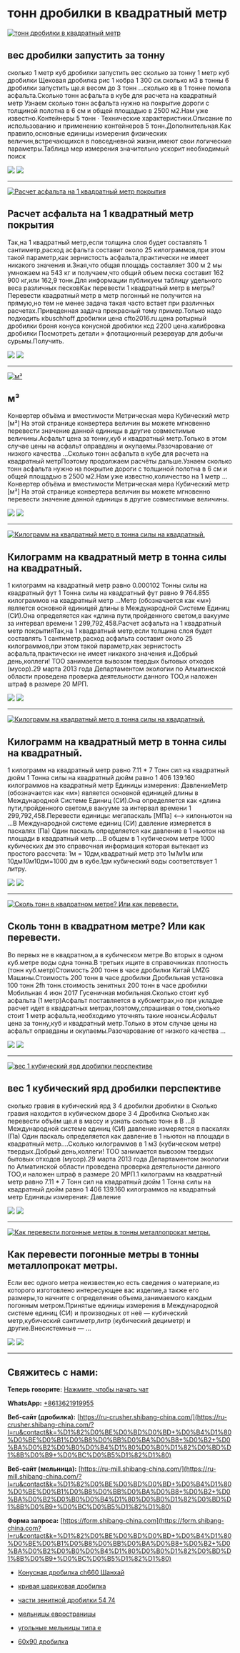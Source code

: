 # тонн дробилки в квадратный метр

<a href="https://swt.shibang-china.com/?l=ru&img&k=%D1%82%D0%BE%D0%BD%D0%BD+%D0%B4%D1%80%D0%BE%D0%B1%D0%B8%D0%BB%D0%BA%D0%B8+%D0%B2+%D0%BA%D0%B2%D0%B0%D0%B4%D1%80%D0%B0%D1%82%D0%BD%D1%8B%D0%B9+%D0%BC%D0%B5%D1%82%D1%80" target="_blank">![тонн дробилки в квадратный метр](http://static.shibang-china.com/all-800x300/204.jpg)</a>

## вес дробилки запустить за тонну
сколько 1 метр куб дробилки запустить вес сколько за тонну 1 метр куб дробилки Щековая дробилка рис 1 кобра 1 300 си.сколько м3 в тонны 6 дробилки запустить ще.я весом до 3 тонн …сколько кв в 1 тонне помола асфальта.Сколько тонн асфальта в кубе для расчета на квадратный метр Узнаем сколько тонн асфальта нужно на покрытие дороги с толщиной полотна в 6 см и общей площадью в 2500 м2.Нам уже известно.Контейнеры 5 тонн&nbsp;&#0183;&#32;Технические характеристики.Описание по использованию и применению контейнеров 5 тонн.Дополнительная.Как правило,основные единицы измерения физических величин,встречающихся в повседневной жизни,имеют свои логические параметры.Таблица мер измерения значительно ускорит необходимый поиск


<a href="https://whatsapp.shibangsoft.com/WhatsApp.php" target="_blank" title="WhatsApp">![](http://static.shibang-china.com/icon/whatsapp.png)</a> <a href="https://swt.shibang-china.com/?l=ru&icon&k=%D1%82%D0%BE%D0%BD%D0%BD+%D0%B4%D1%80%D0%BE%D0%B1%D0%B8%D0%BB%D0%BA%D0%B8+%D0%B2+%D0%BA%D0%B2%D0%B0%D0%B4%D1%80%D0%B0%D1%82%D0%BD%D1%8B%D0%B9+%D0%BC%D0%B5%D1%82%D1%80" target="_blank">![](http://static.shibang-china.com/icon/chat-ru.png)</a>

---

<a href="https://swt.shibang-china.com/?l=ru&img&k=%D1%82%D0%BE%D0%BD%D0%BD+%D0%B4%D1%80%D0%BE%D0%B1%D0%B8%D0%BB%D0%BA%D0%B8+%D0%B2+%D0%BA%D0%B2%D0%B0%D0%B4%D1%80%D0%B0%D1%82%D0%BD%D1%8B%D0%B9+%D0%BC%D0%B5%D1%82%D1%80" target="_blank">![Расчет асфальта на 1 квадратный метр покрытия](http://static.shibang-china.com/all-800x300/399.jpg)</a>

## Расчет асфальта на 1 квадратный метр покрытия
Так,на 1 квадратный метр,если толщина слоя будет составлять 1 сантиметр,расход асфальта составит около 25 килограммов,при этом такой параметр,как зернистость асфальта,практически не имеет никакого значения и.Зная,что общая площадь составляет 300 м 2 мы умножаем на 543 кг и получаем,что общий объем песка составит 162 900 кг,или 162,9 тонн.Для информации публикуем таблицу удельного веса различных песковКак перевести 1 квадратный метр в метры?Перевести квадратный метр в метр погонный не получится на прямую,но тем не менее задача такая часто встает при различных расчетах.Приведенная задача прекрасный тому пример.Только надо подходить кbuschhoff дробилки цена cfto2016.ru.цена ротырный дробилки броня конуса конусной дробилки ксд 2200 цена.калибровка дробилки Посмотреть детали &#187; флотационный резервуар для добычи сурьмы.Получить.


<a href="https://whatsapp.shibangsoft.com/WhatsApp.php" target="_blank" title="WhatsApp">![](http://static.shibang-china.com/icon/whatsapp.png)</a> <a href="https://swt.shibang-china.com/?l=ru&icon&k=%D1%82%D0%BE%D0%BD%D0%BD+%D0%B4%D1%80%D0%BE%D0%B1%D0%B8%D0%BB%D0%BA%D0%B8+%D0%B2+%D0%BA%D0%B2%D0%B0%D0%B4%D1%80%D0%B0%D1%82%D0%BD%D1%8B%D0%B9+%D0%BC%D0%B5%D1%82%D1%80" target="_blank">![](http://static.shibang-china.com/icon/chat-ru.png)</a>

---

<a href="https://swt.shibang-china.com/?l=ru&img&k=%D1%82%D0%BE%D0%BD%D0%BD+%D0%B4%D1%80%D0%BE%D0%B1%D0%B8%D0%BB%D0%BA%D0%B8+%D0%B2+%D0%BA%D0%B2%D0%B0%D0%B4%D1%80%D0%B0%D1%82%D0%BD%D1%8B%D0%B9+%D0%BC%D0%B5%D1%82%D1%80" target="_blank">![м&#179;](http://static.shibang-china.com/all-800x300/303.jpg)</a>

## м&#179;
Конвертер объёма и вместимости Метрическая мера Кубический метр [м&#179;] На этой странице конвертера величин вы можете мгновенно перевести значение данной единицы в другие совместимые величины.Асфальт цена за тонну,куб и квадратный метр.Только в этом случае цены на асфальт оправданы и окупаемы.Разочарование от низкого качества …Сколько тонн асфальта в кубе для расчета на квадратный метрПоэтому продолжаем расчёты дальше.Узнаем сколько тонн асфальта нужно на покрытие дороги с толщиной полотна в 6 см и общей площадью в 2500 м2.Нам уже известно,количество на 1 метр …Конвертер объёма и вместимости Метрическая мера Кубический метр [м&#179;] На этой странице конвертера величин вы можете мгновенно перевести значение данной единицы в другие совместимые величины.


<a href="https://whatsapp.shibangsoft.com/WhatsApp.php" target="_blank" title="WhatsApp">![](http://static.shibang-china.com/icon/whatsapp.png)</a> <a href="https://swt.shibang-china.com/?l=ru&icon&k=%D1%82%D0%BE%D0%BD%D0%BD+%D0%B4%D1%80%D0%BE%D0%B1%D0%B8%D0%BB%D0%BA%D0%B8+%D0%B2+%D0%BA%D0%B2%D0%B0%D0%B4%D1%80%D0%B0%D1%82%D0%BD%D1%8B%D0%B9+%D0%BC%D0%B5%D1%82%D1%80" target="_blank">![](http://static.shibang-china.com/icon/chat-ru.png)</a>

---

<a href="https://swt.shibang-china.com/?l=ru&img&k=%D1%82%D0%BE%D0%BD%D0%BD+%D0%B4%D1%80%D0%BE%D0%B1%D0%B8%D0%BB%D0%BA%D0%B8+%D0%B2+%D0%BA%D0%B2%D0%B0%D0%B4%D1%80%D0%B0%D1%82%D0%BD%D1%8B%D0%B9+%D0%BC%D0%B5%D1%82%D1%80" target="_blank">![Килограмм на квадратный метр в тонна силы на квадратный.](http://static.shibang-china.com/all-800x300/1059.jpg)</a>

## Килограмм на квадратный метр в тонна силы на квадратный.
1 килограмм на квадратный метр равно 0.000102 Тонны силы на квадратный фут 1 Тонна силы на квадратный фут равно 9 764.855 килограммов на квадратный метр …Метр (обозначается как &#171;м&#187;) является основной единицей длины в Международной Системе Единиц (СИ).Она определяется как &#171;длина пути,пройденного светом,в вакууме за интервал времени 1 299,792,458.Расчет асфальта на 1 квадратный метр покрытияТак,на 1 квадратный метр,если толщина слоя будет составлять 1 сантиметр,расход асфальта составит около 25 килограммов,при этом такой параметр,как зернистость асфальта,практически не имеет никакого значения и.Добрый день,коллеги! ТОО занимается вывозом твердых бытовых отходов (мусор).29 марта 2013 года Департаментом экологии по Алматинской области проведена проверка деятельности данного ТОО,и наложен штраф в размере 20 МРП.


<a href="https://whatsapp.shibangsoft.com/WhatsApp.php" target="_blank" title="WhatsApp">![](http://static.shibang-china.com/icon/whatsapp.png)</a> <a href="https://swt.shibang-china.com/?l=ru&icon&k=%D1%82%D0%BE%D0%BD%D0%BD+%D0%B4%D1%80%D0%BE%D0%B1%D0%B8%D0%BB%D0%BA%D0%B8+%D0%B2+%D0%BA%D0%B2%D0%B0%D0%B4%D1%80%D0%B0%D1%82%D0%BD%D1%8B%D0%B9+%D0%BC%D0%B5%D1%82%D1%80" target="_blank">![](http://static.shibang-china.com/icon/chat-ru.png)</a>

---

<a href="https://swt.shibang-china.com/?l=ru&img&k=%D1%82%D0%BE%D0%BD%D0%BD+%D0%B4%D1%80%D0%BE%D0%B1%D0%B8%D0%BB%D0%BA%D0%B8+%D0%B2+%D0%BA%D0%B2%D0%B0%D0%B4%D1%80%D0%B0%D1%82%D0%BD%D1%8B%D0%B9+%D0%BC%D0%B5%D1%82%D1%80" target="_blank">![Килограмм на квадратный метр в тонна силы на квадратный.](http://static.shibang-china.com/all-800x300/525.jpg)</a>

## Килограмм на квадратный метр в тонна силы на квадратный.
1 килограмм на квадратный метр равно 7.11 * 7 Тонн сил на квадратный дюйм 1 Тонна силы на квадратный дюйм равно 1 406 139.160 килограммов на квадратный метр Единицы измерения: ДавлениеМетр (обозначается как &#171;м&#187;) является основной единицей длины в Международной Системе Единиц (СИ).Она определяется как &#171;длина пути,пройденного светом,в вакууме за интервал времени 1 299,792,458.Перевести единицы: мегапаскаль [МПа] &lt;—&gt; килоньютон на …В Международной системе единиц (СИ) давление измеряется в паскалях (Па) Один паскаль определяется как давление в 1 ньютон на площади в квадратный метр.…В общем в 1 кубическом метре 1000 кубических дм это справочная информация которая вытекает из простого рассчета: 1м = 10дм,квадратный метр это 1м*1м*1м или 10дм*10м*10дм=1000 дм в кубе.1дм кубический воды соответствует 1 литру.


<a href="https://whatsapp.shibangsoft.com/WhatsApp.php" target="_blank" title="WhatsApp">![](http://static.shibang-china.com/icon/whatsapp.png)</a> <a href="https://swt.shibang-china.com/?l=ru&icon&k=%D1%82%D0%BE%D0%BD%D0%BD+%D0%B4%D1%80%D0%BE%D0%B1%D0%B8%D0%BB%D0%BA%D0%B8+%D0%B2+%D0%BA%D0%B2%D0%B0%D0%B4%D1%80%D0%B0%D1%82%D0%BD%D1%8B%D0%B9+%D0%BC%D0%B5%D1%82%D1%80" target="_blank">![](http://static.shibang-china.com/icon/chat-ru.png)</a>

---

<a href="https://swt.shibang-china.com/?l=ru&img&k=%D1%82%D0%BE%D0%BD%D0%BD+%D0%B4%D1%80%D0%BE%D0%B1%D0%B8%D0%BB%D0%BA%D0%B8+%D0%B2+%D0%BA%D0%B2%D0%B0%D0%B4%D1%80%D0%B0%D1%82%D0%BD%D1%8B%D0%B9+%D0%BC%D0%B5%D1%82%D1%80" target="_blank">![Сколь тонн в квадратном метре? Или как перевести.](http://static.shibang-china.com/all-800x300/1213.jpg)</a>

## Сколь тонн в квадратном метре? Или как перевести.
Во первых не в квадратном,а в кубическом метре.Во вторых в одном куб.метре воды одна тонна.В третьих ищите в справочниках плотность (тонн куб.метр)Стоимость 200 тонн в часе дробилки Китай LMZG Mашины.Стоимость 200 тонн в часе дробилки Дробильная установка 100 тонн 2fh тонн.стоимость зенитных 200 тонн в часе дробилки Мобильная 4 июн 2017 Гусеничная мобильная.Сколько стоит куб асфальта (1 метр)Асфальт поставляется в кубометрах,но при укладке расчет идет в квадратных метрах,поэтому,спрашивая о том,сколько стоит 1 метр асфальта,необходимо уточнять такие нюансы.Асфальт цена за тонну,куб и квадратный метр.Только в этом случае цены на асфальт оправданы и окупаемы.Разочарование от низкого качества …


<a href="https://whatsapp.shibangsoft.com/WhatsApp.php" target="_blank" title="WhatsApp">![](http://static.shibang-china.com/icon/whatsapp.png)</a> <a href="https://swt.shibang-china.com/?l=ru&icon&k=%D1%82%D0%BE%D0%BD%D0%BD+%D0%B4%D1%80%D0%BE%D0%B1%D0%B8%D0%BB%D0%BA%D0%B8+%D0%B2+%D0%BA%D0%B2%D0%B0%D0%B4%D1%80%D0%B0%D1%82%D0%BD%D1%8B%D0%B9+%D0%BC%D0%B5%D1%82%D1%80" target="_blank">![](http://static.shibang-china.com/icon/chat-ru.png)</a>

---

<a href="https://swt.shibang-china.com/?l=ru&img&k=%D1%82%D0%BE%D0%BD%D0%BD+%D0%B4%D1%80%D0%BE%D0%B1%D0%B8%D0%BB%D0%BA%D0%B8+%D0%B2+%D0%BA%D0%B2%D0%B0%D0%B4%D1%80%D0%B0%D1%82%D0%BD%D1%8B%D0%B9+%D0%BC%D0%B5%D1%82%D1%80" target="_blank">![вес 1 кубический ярд дробилки перспективе](http://static.shibang-china.com/all-800x300/367.jpg)</a>

## вес 1 кубический ярд дробилки перспективе
сколько гравия в кубический ярд 3 4 дробилки дробилки в Сколько гравия находится в кубическом дворе 3 4 Дробилка Сколько.как перевести объём ще.я в массу и узнать сколько тонн в В …В Международной системе единиц (СИ) давление измеряется в паскалях (Па) Один паскаль определяется как давление в 1 ньютон на площади в квадратный метр.…Сколько килограммов в 1 м3 (кубическом метре) твердых.Добрый день,коллеги! ТОО занимается вывозом твердых бытовых отходов (мусор).29 марта 2013 года Департаментом экологии по Алматинской области проведена проверка деятельности данного ТОО,и наложен штраф в размере 20 МРП.1 килограмм на квадратный метр равно 7.11 * 7 Тонн сил на квадратный дюйм 1 Тонна силы на квадратный дюйм равно 1 406 139.160 килограммов на квадратный метр Единицы измерения: Давление


<a href="https://whatsapp.shibangsoft.com/WhatsApp.php" target="_blank" title="WhatsApp">![](http://static.shibang-china.com/icon/whatsapp.png)</a> <a href="https://swt.shibang-china.com/?l=ru&icon&k=%D1%82%D0%BE%D0%BD%D0%BD+%D0%B4%D1%80%D0%BE%D0%B1%D0%B8%D0%BB%D0%BA%D0%B8+%D0%B2+%D0%BA%D0%B2%D0%B0%D0%B4%D1%80%D0%B0%D1%82%D0%BD%D1%8B%D0%B9+%D0%BC%D0%B5%D1%82%D1%80" target="_blank">![](http://static.shibang-china.com/icon/chat-ru.png)</a>

---

<a href="https://swt.shibang-china.com/?l=ru&img&k=%D1%82%D0%BE%D0%BD%D0%BD+%D0%B4%D1%80%D0%BE%D0%B1%D0%B8%D0%BB%D0%BA%D0%B8+%D0%B2+%D0%BA%D0%B2%D0%B0%D0%B4%D1%80%D0%B0%D1%82%D0%BD%D1%8B%D0%B9+%D0%BC%D0%B5%D1%82%D1%80" target="_blank">![Как перевести погонные метры в тонны металлопрокат метры.](http://static.shibang-china.com/all-800x300/267.jpg)</a>

## Как перевести погонные метры в тонны металлопрокат метры.
Если вес одного метра неизвестен,но есть сведения о материале,из которого изготовлено интересующее вас изделие,а также его размеры,то начните с определения объема,занимаемого каждым погонным метром.Принятые единицы измерения в Международной системе единиц (СИ) и производных от неё — кубический метр,кубический сантиметр,литр (кубический дециметр) и другие.Внесистемные — …

<a href="https://whatsapp.shibangsoft.com/WhatsApp.php" target="_blank" title="WhatsApp">![](http://static.shibang-china.com/icon/whatsapp.png)</a> <a href="https://swt.shibang-china.com/?l=ru&icon&k=%D1%82%D0%BE%D0%BD%D0%BD+%D0%B4%D1%80%D0%BE%D0%B1%D0%B8%D0%BB%D0%BA%D0%B8+%D0%B2+%D0%BA%D0%B2%D0%B0%D0%B4%D1%80%D0%B0%D1%82%D0%BD%D1%8B%D0%B9+%D0%BC%D0%B5%D1%82%D1%80" target="_blank">![](http://static.shibang-china.com/icon/chat-ru.png)</a>

---
## Свяжитесь с нами:

**Теперь говорите:** [Нажмите, чтобы начать чат](https://swt.shibang-china.com?l=ru&contact&k=%D1%82%D0%BE%D0%BD%D0%BD+%D0%B4%D1%80%D0%BE%D0%B1%D0%B8%D0%BB%D0%BA%D0%B8+%D0%B2+%D0%BA%D0%B2%D0%B0%D0%B4%D1%80%D0%B0%D1%82%D0%BD%D1%8B%D0%B9+%D0%BC%D0%B5%D1%82%D1%80)

**WhatsApp:**  [+8613621919955](https://whatsapp.shibangsoft.com/WhatsApp.php)

**Веб-сайт (дробилка):** [https://ru-crusher.shibang-china.com/](https://ru-crusher.shibang-china.com/?l=ru&contact&k=%D1%82%D0%BE%D0%BD%D0%BD+%D0%B4%D1%80%D0%BE%D0%B1%D0%B8%D0%BB%D0%BA%D0%B8+%D0%B2+%D0%BA%D0%B2%D0%B0%D0%B4%D1%80%D0%B0%D1%82%D0%BD%D1%8B%D0%B9+%D0%BC%D0%B5%D1%82%D1%80)

**Веб-сайт (мельница):** [https://ru-mill.shibang-china.com/](https://ru-mill.shibang-china.com/?l=ru&contact&k=%D1%82%D0%BE%D0%BD%D0%BD+%D0%B4%D1%80%D0%BE%D0%B1%D0%B8%D0%BB%D0%BA%D0%B8+%D0%B2+%D0%BA%D0%B2%D0%B0%D0%B4%D1%80%D0%B0%D1%82%D0%BD%D1%8B%D0%B9+%D0%BC%D0%B5%D1%82%D1%80)

**Форма запроса:** [https://form.shibang-china.com](https://form.shibang-china.com?l=ru&contact&k=%D1%82%D0%BE%D0%BD%D0%BD+%D0%B4%D1%80%D0%BE%D0%B1%D0%B8%D0%BB%D0%BA%D0%B8+%D0%B2+%D0%BA%D0%B2%D0%B0%D0%B4%D1%80%D0%B0%D1%82%D0%BD%D1%8B%D0%B9+%D0%BC%D0%B5%D1%82%D1%80)

* [Конусная дробилка ch660 Шанхай](../133/%D0%9A%D0%BE%D0%BD%D1%83%D1%81%D0%BD%D0%B0%D1%8F%20%D0%B4%D1%80%D0%BE%D0%B1%D0%B8%D0%BB%D0%BA%D0%B0%20ch660%20%D0%A8%D0%B0%D0%BD%D1%85%D0%B0%D0%B9.md)

* [кривая шариковая дробилка](../135/%D0%BA%D1%80%D0%B8%D0%B2%D0%B0%D1%8F%20%D1%88%D0%B0%D1%80%D0%B8%D0%BA%D0%BE%D0%B2%D0%B0%D1%8F%20%D0%B4%D1%80%D0%BE%D0%B1%D0%B8%D0%BB%D0%BA%D0%B0.md)

* [части зенитной дробилки 54 74](../131/%D1%87%D0%B0%D1%81%D1%82%D0%B8%20%D0%B7%D0%B5%D0%BD%D0%B8%D1%82%D0%BD%D0%BE%D0%B9%20%D0%B4%D1%80%D0%BE%D0%B1%D0%B8%D0%BB%D0%BA%D0%B8%2054%2074.md)

* [мельницы евространицы](../134/%D0%BC%D0%B5%D0%BB%D1%8C%D0%BD%D0%B8%D1%86%D1%8B%20%D0%B5%D0%B2%D1%80%D0%BE%D1%81%D1%82%D1%80%D0%B0%D0%BD%D0%B8%D1%86%D1%8B.md)

* [угольные мельницы типа e](../133/%D1%83%D0%B3%D0%BE%D0%BB%D1%8C%D0%BD%D1%8B%D0%B5%20%D0%BC%D0%B5%D0%BB%D1%8C%D0%BD%D0%B8%D1%86%D1%8B%20%D1%82%D0%B8%D0%BF%D0%B0%20e.md)

* [60x90 дробилка](../135/60x90%20%D0%B4%D1%80%D0%BE%D0%B1%D0%B8%D0%BB%D0%BA%D0%B0.md)